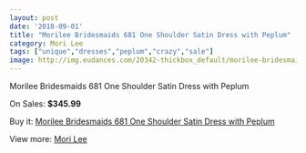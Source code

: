 ```yaml
---
layout: post
date: '2018-09-01'
title: "Morilee Bridesmaids 681 One Shoulder Satin Dress with Peplum"
category: Mori Lee
tags: ["unique","dresses","peplum","crazy","sale"]
image: http://img.eudances.com/20342-thickbox_default/morilee-bridesmaids-681-one-shoulder-satin-dress-with-peplum.jpg
---
```

Morilee Bridesmaids 681 One Shoulder Satin Dress with Peplum

On Sales: **$345.99**
<a href="https://www.eudances.com/en/mori-lee/6103-morilee-bridesmaids-681-one-shoulder-satin-dress-with-peplum.html"><amp-img layout="responsive" width="600" height="600" src="//img.eudances.com/20342-thickbox_default/morilee-bridesmaids-681-one-shoulder-satin-dress-with-peplum.jpg" alt="Morilee Bridesmaids 681 One Shoulder Satin Dress with Peplum 0" /></a>
<a href="https://www.eudances.com/en/mori-lee/6103-morilee-bridesmaids-681-one-shoulder-satin-dress-with-peplum.html"><amp-img layout="responsive" width="600" height="600" src="//img.eudances.com/20344-thickbox_default/morilee-bridesmaids-681-one-shoulder-satin-dress-with-peplum.jpg" alt="Morilee Bridesmaids 681 One Shoulder Satin Dress with Peplum 1" /></a>
<a href="https://www.eudances.com/en/mori-lee/6103-morilee-bridesmaids-681-one-shoulder-satin-dress-with-peplum.html"><amp-img layout="responsive" width="600" height="600" src="//img.eudances.com/20343-thickbox_default/morilee-bridesmaids-681-one-shoulder-satin-dress-with-peplum.jpg" alt="Morilee Bridesmaids 681 One Shoulder Satin Dress with Peplum 2" /></a>

Buy it: [Morilee Bridesmaids 681 One Shoulder Satin Dress with Peplum](https://www.eudances.com/en/mori-lee/6103-morilee-bridesmaids-681-one-shoulder-satin-dress-with-peplum.html "Morilee Bridesmaids 681 One Shoulder Satin Dress with Peplum")

View more: [Mori Lee](https://www.eudances.com/en/65-mori-lee "Mori Lee")